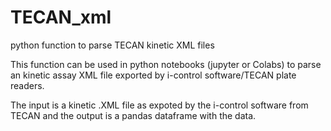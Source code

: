 # TECAN_xml
python function to parse TECAN kinetic XML files 

This function can be used in python notebooks (jupyter or Colabs) to parse an kinetic assay XML file exported by i-control software/TECAN plate readers. 

The input is a kinetic .XML file as expoted by the i-control software from TECAN and the output is a pandas dataframe with the data. 
